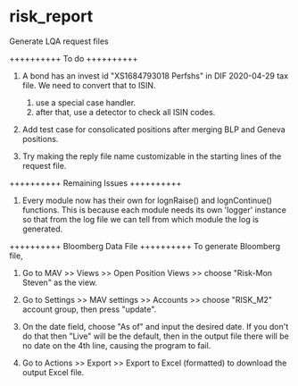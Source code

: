 # risk_report
Generate LQA request files


++++++++++
To do
++++++++++

1. A bond has an invest id "XS1684793018 Perfshs" in DIF 2020-04-29 tax file. We need to convert that to ISIN.

	1) use a special case handler.
	2) after that, use a detector to check all ISIN codes.

2. Add test case for consolicated positions after merging BLP and Geneva positions.

3. Try making the reply file name customizable in the starting lines of the request file.



++++++++++
Remaining Issues
++++++++++

1. Every module now has their own for lognRaise() and lognContinue() functions. This is because each module needs its own 'logger' instance so that from the log file we can tell from which module the log is generated.



++++++++++
Bloomberg Data File
++++++++++
To generate Bloomberg file, 

1. Go to MAV >> Views >> Open Position Views >> choose "Risk-Mon Steven" as the view.

2. Go to Settings >> MAV settings >> Accounts >> choose "RISK_M2" account group, then press "update".

3. On the date field, choose "As of" and input the desired date. If you don't do that then "Live" will be the default, then in the output file there will be no date on the 4th line, causing the program to fail.

4. Go to Actions >> Export >> Export to Excel (formatted) to download the output Excel file.
